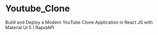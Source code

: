 # Youtube_Clone
Build and Deploy a Modern YouTube Clone Application in React JS with Material UI 5 | RapidAPI

